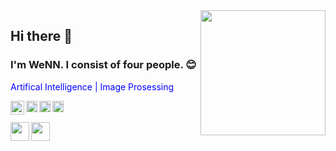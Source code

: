 <img src = "https://media.giphy.com/media/IcZhFmufozDCij3p22/giphy.gif" align="right" width="200" height="200">


## Hi there 👋
### I'm WeNN. I consist of four people. :blush:

<font color="blue">Artifical Intelligence | Image Prosessing</font>

[<img height="22" width="22" src="https://unpkg.com/simple-icons@v6/icons/youtube.svg" align ="left" />][youtube]

[<img height="18" width="18" src="https://unpkg.com/simple-icons@v6/icons/linkedin.svg" align ="left" />][Linkedin]

[<img height="18" width="18" src="https://unpkg.com/simple-icons@v6/icons/instagram.svg" align ="left" />][instagram]

[<img height="18" width="18" src="https://unpkg.com/simple-icons@v6/icons/googledrive.svg" align ="left" />][cv]



<br />
<br />

<img height="30" width="30" src = "https://3.bp.blogspot.com/-yvrV6MUueGg/ToICp0YIDPI/AAAAAAAAADg/SYKg4dWpyC43AAfrDwBTR0VYmYT0QshEgCPcBGAYYCw/s1600/OpenCV_Logo.png" align ="left">

<img height="30" width="30" src = "https://miro.medium.com/max/691/1*VSQ0XEywxSgZBwW05GsZtw.png" align ="left" >


<br />
<br />



[youtube]: https://www.youtube.com/channel/UCEKHyJ-_v6T46iRXdM2m33A
[Linkedin]: https://www.linkedin.com/in/sami-ozlu-38k23e01a/
[instagram]: https://www.instagram.com/sami.ozlu/?hl=en
[cv]: https://drive.google.com/drive/folders/1cYoTTUIw6vVH3W2JiO8Tyn2q1fKIhIeb?usp=sharing